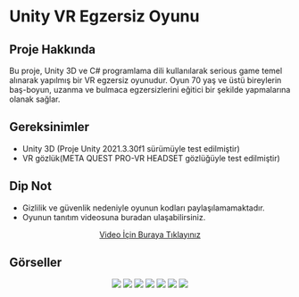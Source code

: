 # Unity VR Egzersiz Oyunu

## Proje Hakkında

Bu proje, Unity 3D ve C# programlama dili kullanılarak serious game temel alınarak yapılmış bir VR egzersiz oyunudur. Oyun 70 yaş ve üstü bireylerin baş-boyun, uzanma ve bulmaca egzersizlerini eğitici bir şekilde yapmalarına olanak sağlar.

## Gereksinimler

- Unity 3D (Proje Unity 2021.3.30f1 sürümüyle test edilmiştir)
- VR gözlük(META QUEST PRO-VR HEADSET gözlüğüyle test edilmiştir)

## Dip Not
- Gizlilik ve güvenlik nedeniyle oyunun kodları paylaşılamamaktadır.
- Oyunun tanıtım videosuna buradan ulaşabilirsiniz.
<div align="center">
   <a href="https://github.com/zeynoaydn/vrgamem/raw/main/vrvideo.mp4">Video İçin Buraya Tıklayınız</a>
</div>

## Görseller
<div align="center">
   <img src="https://github.com/zeynoaydn/vrgamem/blob/main/gamem1.jpeg" width="auto">
   <img src="https://github.com/zeynoaydn/vrgamem/blob/main/gamem2.jpeg" width="auto">
   <img src="https://github.com/zeynoaydn/vrgamem/blob/main/gamem3.jpeg" width="auto">
   <img src="https://github.com/zeynoaydn/vrgamem/blob/main/gamem4.jpeg" width="auto">
   <img src="https://github.com/zeynoaydn/vrgamem/blob/main/gamem5.jpeg" width="auto">
   <img src="https://github.com/zeynoaydn/vrgamem/blob/main/gamem6.jpeg" width="auto">
   <img src="https://github.com/zeynoaydn/vrgamem/blob/main/gamem7.jpeg" width="auto">
</div>
  
 
 

